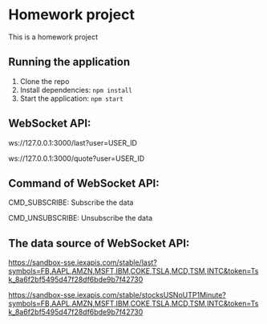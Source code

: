 # Homework project

This is a homework project

## Running the application

1. Clone the repo
2. Install dependencies: `npm install`
3. Start the application: `npm start`

## WebSocket API:

ws://127.0.0.1:3000/last?user=USER_ID

ws://127.0.0.1:3000/quote?user=USER_ID

## Command of WebSocket API:

CMD_SUBSCRIBE: Subscribe the data

CMD_UNSUBSCRIBE: Unsubscribe the data

## The data source of WebSocket API:

https://sandbox-sse.iexapis.com/stable/last?symbols=FB,AAPL,AMZN,MSFT,IBM,COKE,TSLA,MCD,TSM,INTC&token=Tsk_8a6f2bf5495d47f28df6bde9b7f42730

https://sandbox-sse.iexapis.com/stable/stocksUSNoUTP1Minute?symbols=FB,AAPL,AMZN,MSFT,IBM,COKE,TSLA,MCD,TSM,INTC&token=Tsk_8a6f2bf5495d47f28df6bde9b7f42730


